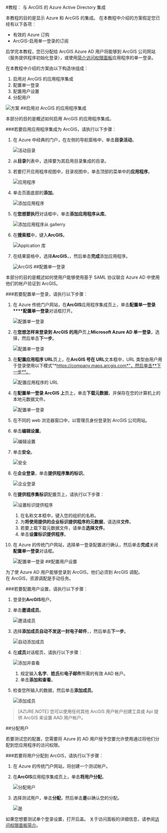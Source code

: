 <properties 
    pageTitle="教程︰ Azure Active Directory 集成 ArcGIS 与 |Microsoft Azure" 
    description="了解如何使用 Azure Active Directory ArcGIS 启用单一登录、 自动化资源调配，以及更多 ！" 
    services="active-directory" 
    authors="jeevansd"  
    documentationCenter="na" 
    manager="femila"/>
<tags 
    ms.service="active-directory" 
    ms.devlang="na" 
    ms.topic="article" 
    ms.tgt_pltfrm="na" 
    ms.workload="identity" 
    ms.date="09/29/2016" 
    ms.author="jeedes" />

#<a name="tutorial-azure-active-directory-integration-with-arcgis"></a>教程︰ 与 ArcGIS 的 Azure Active Directory 集成

本教程的目的是显示 Azure 和 ArcGIS 的集成。 在本教程中介绍的方案假定您已经有以下各项︰

-   有效的 Azure 订购
-   ArcGIS-启用单一登录的订阅

后学完本教程，您已分配给 ArcGIS Azure AD 用户将能够到 ArcGIS 公司网站 （服务提供程序初始化登录），或使用[简介访问权限面板](active-directory-saas-access-panel-introduction.md)应用程序的单一登录。

在本教程中介绍的方案由以下构造块组成︰

1.  启用对 ArcGIS 的应用程序集成
2.  配置单一登录
3.  配置用户设置
4.  分配用户

![方案](./media/active-directory-saas-arcgis-tutorial/IC784735.png "方案")
##<a name="enabling-the-application-integration-for-arcgis"></a>启用对 ArcGIS 的应用程序集成

本部分的目的是概述如何启用 ArcGIS 的应用程序集成。

###<a name="to-enable-the-application-integration-for-arcgis-perform-the-following-steps"></a>若要启用应用程序集成为 ArcGIS，请执行以下步骤︰

1.  在 Azure 中经典的门户，在左侧的导航窗格中，单击**目录活动**。

    ![活动目录](./media/active-directory-saas-arcgis-tutorial/IC700993.png "活动目录")

2.  从**目录**列表中，选择要为其启用目录集成的目录。

3.  若要打开应用程序视图中，目录视图中，单击顶部的菜单中的**应用程序**。

    ![应用程序](./media/active-directory-saas-arcgis-tutorial/IC700994.png "应用程序")

4.  单击页面底部的**添加**。

    ![添加应用程序](./media/active-directory-saas-arcgis-tutorial/IC749321.png "添加应用程序")

5.  在**您想要执行**对话框中，单击**添加应用程序从库**。

    ![添加应用程序从 gallerry](./media/active-directory-saas-arcgis-tutorial/IC749322.png "添加应用程序从 gallerry")

6.  在**搜索框**中，键入**ArcGIS**。

    ![Applcation 库](./media/active-directory-saas-arcgis-tutorial/IC784736.png "Applcation 库")

7.  在结果窗格中，选择**ArcGIS**，，然后单击**完成**添加应用程序。

    ![ArcGIS](./media/active-directory-saas-arcgis-tutorial/IC784737.png "ArcGIS")
##<a name="configuring-single-sign-on"></a>配置单一登录

本部分的目的是概述如何使用户能够使用基于 SAML 协议联合 Azure AD 中使用他们的帐户验证到 ArcGIS。

###<a name="to-configure-single-sign-on-perform-the-following-steps"></a>若要配置单一登录，请执行以下步骤︰

1.  在 Azure 传统门户网站，在**ArcGIS**应用程序集成页上，单击**配置单一登录****配置单一登录**对话框打开。

    ![配置单一登录](./media/active-directory-saas-arcgis-tutorial/IC784738.png "配置单一登录")

2.  在**您想怎样来登录到 ArcGIS 的用户**页上**Microsoft Azure AD 单一登录**，选择，然后单击**下一步**。

    ![配置单一登录](./media/active-directory-saas-arcgis-tutorial/IC784739.png "配置单一登录")

3.  在**配置应用程序 URL**页上，在**ArcGIS 号在 URL**文本框中，URL 类型由用户用于登录使用以下模式"*https://company.maps.arcgis.com*"，然后单击**下一步**。

    ![配置应用程序的 URL](./media/active-directory-saas-arcgis-tutorial/IC784740.png "配置应用程序的 URL")

4.  在**配置单一登录 ArcGIS 上**页上，单击**下载元数据**，并保存在您的计算机上的本地元数据文件。

    ![配置单一登录](./media/active-directory-saas-arcgis-tutorial/IC784741.png "配置单一登录")

5.  在不同的 web 浏览器窗口中，以管理员身份登录到 ArcGIS 公司网站。

6.  单击**编辑设置**。

    ![编辑设置](./media/active-directory-saas-arcgis-tutorial/IC784742.png "编辑设置")

7.  单击**安全**。

    ![安全](./media/active-directory-saas-arcgis-tutorial/IC784743.png "安全")

8.  在**企业登录**，单击**提供程序集的标识**。

    ![企业登录](./media/active-directory-saas-arcgis-tutorial/IC784744.png "企业登录")

9.  在**提供程序集标识**配置页上，请执行以下步骤︰

    ![设置标识提供程序](./media/active-directory-saas-arcgis-tutorial/IC784745.png "设置标识提供程序")

    1.  在名称文本框中，键入您的组织的名称。
    2.  为**将使用提供的企业标识提供程序的元数据**，请选择**文件**。
    3.  若要上载下载元数据文件，请单击**选择文件**。
    4.  单击**设置标识提供程序**。

10. 在 Azure 的传统门户网站，选择单一登录配置进行确认，然后单击**完成**关闭**配置单一登录**对话框。

    ![配置单一登录](./media/active-directory-saas-arcgis-tutorial/IC784746.png "配置单一登录")
##<a name="configuring-user-provisioning"></a>配置用户设置

为了使 Azure AD 用户能够登录到 ArcGIS，他们必须到 ArcGIS 调配。  
在 ArcGIS，资源调配是手动任务。

###<a name="to-configure-user-provisioning-perform-the-following-steps"></a>若要配置用户设置，请执行以下步骤︰

1.  登录到**ArcGIS**租户。

2.  单击**邀请成员**。

    ![邀请成员](./media/active-directory-saas-arcgis-tutorial/IC784747.png "邀请成员")

3.  选择**添加成员自动不发送一封电子邮件**，，然后单击**下一步**。

    ![自动添加成员](./media/active-directory-saas-arcgis-tutorial/IC784748.png "自动添加成员")

4.  在**成员**对话框页，请执行以下步骤︰

    ![添加并查看](./media/active-directory-saas-arcgis-tutorial/IC784749.png "添加并查看")

    1.  规定输入**名字**、**姓氏**和**电子邮件**所需的有效 AAD 帐户。
    2.  单击**添加和查看**。

5.  检查您所输入的数据，然后单击**添加成员**。

    ![添加成员](./media/active-directory-saas-arcgis-tutorial/IC784750.png "添加成员")

>[AZURE.NOTE] 您可以使用任何其他 ArcGIS 用户帐户创建工具或 Api 提供 ArcGIS 来设置 AAD 用户帐户。

##<a name="assigning-users"></a>分配用户

若要测试您的配置，您需要将 Azure 的 AD 用户授予您要允许使用通过将他们分配到您应用程序的访问权限。

###<a name="to-assign-users-to-arcgis-perform-the-following-steps"></a>若要将用户分配到 ArcGIS，请执行以下步骤︰

1.  在 Azure 的传统门户网站，将创建一个测试帐户。

2.  在**ArcGIS**应用程序集成页上，单击**将用户分配**。

    ![分配用户](./media/active-directory-saas-arcgis-tutorial/IC784751.png "分配用户")

3.  选择测试用户，单击**分配**，然后单击**是**以确认您的分配。

    ![是](./media/active-directory-saas-arcgis-tutorial/IC767830.png "是")

如果您想要测试单个登录设置，打开后盖。 关于访问面板的详细信息，请参阅[访问权限面板简介](active-directory-saas-access-panel-introduction.md)。
